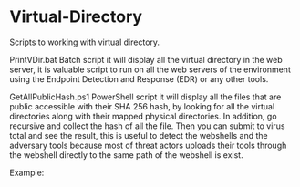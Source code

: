 # Virtual-Directory
Scripts to working with virtual directory.

PrintVDir.bat
Batch script it will display all the virtual directory in the web server, it is valuable script to run on all the web servers of the environment using the Endpoint Detection and Response (EDR) or any other tools.


GetAllPublicHash.ps1
PowerShell script it will display all the files that are public accessible with their SHA 256 hash, by looking for all the virtual directories along with their mapped physical directories. In addition, go recursive and collect the hash of all the file. Then you can submit to virus total and see the result, this is useful to detect the webshells and the adversary tools because most of  threat actors uploads their tools through the webshell directly to the same path of the webshell is exist.

Example:
